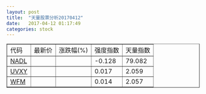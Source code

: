 ```yaml
---
layout: post
title:  "天量股票分析20170412"
date:   2017-04-12 01:17:49
categories: stock
---
```

<script type="text/javascript">
var stockList = []
stockList.push('gb_nadl');
stockList.push('gb_uvxy');
stockList.push('gb_wfm');
</script>

<table border="1">
 <tr>
  <td>代码</td>
  <td>最新价</td>
  <td>涨跌幅(%)</td>
 <td>强度指数</td>
 <td>天量指数</td>
</tr>
  <tr id="nadl"><td><a href="http://stock.finance.sina.com.cn/usstock/quotes/NADL.html" target="_blank">NADL</a></td><td></td><td></td><td>-0.128</td><td>79.082</td></tr>
  <tr id="uvxy"><td><a href="http://stock.finance.sina.com.cn/usstock/quotes/UVXY.html" target="_blank">UVXY</a></td><td></td><td></td><td>0.017</td><td>2.059</td></tr>
  <tr id="wfm"><td><a href="http://stock.finance.sina.com.cn/usstock/quotes/WFM.html" target="_blank">WFM</a></td><td></td><td></td><td>0.014</td><td>2.057</td></tr>
</table>
